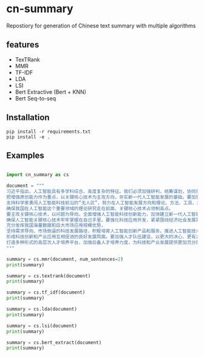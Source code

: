 # cn-summary

Repostiory for generation of Chinese text summary with multiple algorithms

## features 

- TexTRank
- MMR 
- TF-IDF
- LDA
- LSI
- Bert Extractive (Bert + KNN)
- Bert Seq-to-seq
## Installation
```shell
pip install -r requirements.txt
pip install -e .
```

## Examples 

```python

import cn_summary as cs

document = """
习近平指出，人工智能具有多学科综合、高度复杂的特征。我们必须加强研判，统筹谋划，协同创新，稳步推进，
把增强原创能力作为重点，以关键核心技术为主攻方向，夯实新一代人工智能发展的基础。要加强基础理论研究，
支持科学家勇闯人工智能科技前沿的“无人区”，努力在人工智能发展方向和理论、方法、工具、系统等方面取得变革性、颠覆性突破，
确保我国在人工智能这个重要领域的理论研究走在前面、关键核心技术占领制高点。
要主攻关键核心技术，以问题为导向，全面增强人工智能科技创新能力，加快建立新一代人工智能关键共性技术体系，在短板上抓紧布局，
确保人工智能关键核心技术牢牢掌握在自己手里。要强化科技应用开发，紧紧围绕经济社会发展需求，
充分发挥我国海量数据和巨大市场应用规模优势，
坚持需求导向、市场倒逼的科技发展路径，积极培育人工智能创新产品和服务，推进人工智能技术产业化，
形成科技创新和产业应用互相促进的良好发展局面。要加强人才队伍建设，以更大的决心、更有力的措施，
打造多种形式的高层次人才培养平台，加强后备人才培养力度，为科技和产业发展提供更加充分的人才支撑。
"""

summary = cs.mmr(document, num_sentences=2)
print(summary)

summary = cs.textrank(document)
print(summary)

summary = cs.tf_idf(document)
print(summary)

summary = cs.lda(document)
print(summary)

summary = cs.lsi(document)
print(summary)

summary = cs.bert_extract(document)
print(summary)

```
